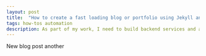```yaml
---
layout: post
title:  "How to create a fast loading blog or portfolio using Jekyll and auto deploy using github actions"
tags: how-tos automation 
description: As part of my work, I need to build backend services and attach it to frontend, and for this I use docker containers `docker-compose` to make life easier during development. But I have always faced some problems with that approach, specially with UI frameworks like ReactJs which uses hotloading during development phase. Previously, I have not been doing it correctly, I was just building the API in a container, then I run `npm start` locally to run the development server and connect to the backend api and have a headacheless development time. But, finally I have had come to have the time and effort to research and come to the most optimized way to have a better development dockerized environment.
---
```


New blog post another

